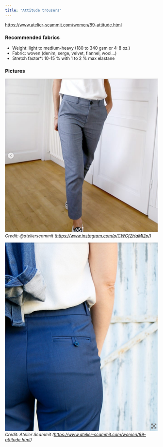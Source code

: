 ```yaml
---
title: "Attitude trousers"
---
```


https://www.atelier-scammit.com/women/89-attitude.html

### Recommended fabrics
-   Weight: light to medium-heavy (180 to 340 gsm or 4-8 oz.)
-   Fabric: woven (denim, serge, velvet, flannel, wool...)
-   Stretch factor*: 10-15 % with 1 to 2 % max elastane

### Pictures

![](projects/attachments/Pasted%20image%2020220904163431.png)
_Credit: @atelierscammit (https://www.instagram.com/p/CWGfZHaMI2p/)_

![](projects/attachments/Pasted%20image%2020220904163826.png)
_Credit: Atelier Scammit (https://www.atelier-scammit.com/women/89-attitude.html)_

